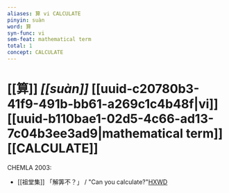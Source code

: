 ```yaml
---
aliases: 算 vi CALCULATE
pinyin: suàn
word: 算
syn-func: vi
sem-feat: mathematical term
total: 1
concept: CALCULATE 
---
```

# [[算]] *[[suàn]]*  [[uuid-c20780b3-41f9-491b-bb61-a269c1c4b48f|vi]] [[uuid-b110bae1-02d5-4c66-ad13-7c04b3ee3ad9|mathematical term]] [[CALCULATE]]
CHEMLA 2003:
 - [[祖堂集]] 「解筭不？」 / "Can you calculate?"[HXWD](https://hxwd.org/textview.html?location=KR6q0002_Yan_003-1120a.20)